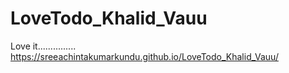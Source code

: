 # LoveTodo_Khalid_Vauu
Love it...............
https://sreeachintakumarkundu.github.io/LoveTodo_Khalid_Vauu/

